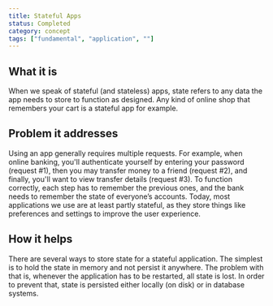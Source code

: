```yaml
---
title: Stateful Apps
status: Completed
category: concept
tags: ["fundamental", "application", ""]
---
```


## What it is

When we speak of stateful (and stateless) apps, 
state refers to any data the app needs to store to function as designed. 
Any kind of online shop that remembers your cart is a stateful app for example. 

## Problem it addresses

Using an app generally requires multiple requests. 
For example, when online banking, you'll authenticate yourself by 
entering your password (request #1), 
then you may transfer money to a friend (request #2), 
and finally, you'll want to view transfer details (request #3). 
To function correctly, each step has to remember the previous ones, 
and the bank needs to remember the state of everyone’s accounts. 
Today, most applications we use are at least partly stateful, 
as they store things like preferences and settings to improve the user experience.

## How it helps

There are several ways to store state for a stateful application. 
The simplest is to hold the state in memory and not persist it anywhere. 
The problem with that is, whenever the application has to be restarted, all state is lost. 
In order to prevent that, state is persisted either locally (on disk) or in database systems. 
